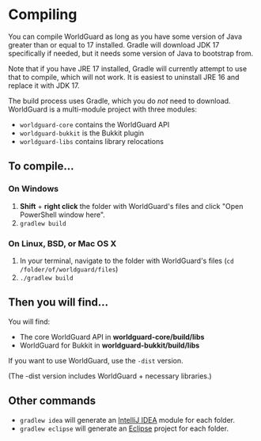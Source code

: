 Compiling
=========

You can compile WorldGuard as long as you have some version of Java greater than or equal to 17 installed. Gradle will download JDK 17 specifically if needed,
but it needs some version of Java to bootstrap from.

Note that if you have JRE 17 installed, Gradle will currently attempt to use that to compile, which will not work. It is easiest to uninstall JRE 16 and
replace it with JDK 17.

The build process uses Gradle, which you do *not* need to download. WorldGuard is a multi-module project with three modules:

* `worldguard-core` contains the WorldGuard API
* `worldguard-bukkit` is the Bukkit plugin
* `worldguard-libs` contains library relocations

## To compile...

### On Windows

1. **Shift** + **right click** the folder with WorldGuard's files and click "Open PowerShell window here".
2. `gradlew build`

### On Linux, BSD, or Mac OS X

1. In your terminal, navigate to the folder with WorldGuard's files (`cd /folder/of/worldguard/files`)
2. `./gradlew build`

## Then you will find...

You will find:

* The core WorldGuard API in **worldguard-core/build/libs**
* WorldGuard for Bukkit in **worldguard-bukkit/build/libs**

If you want to use WorldGuard, use the `-dist` version.

(The -dist version includes WorldGuard + necessary libraries.)

## Other commands

* `gradlew idea` will generate an [IntelliJ IDEA](http://www.jetbrains.com/idea/) module for each folder.
* `gradlew eclipse` will generate an [Eclipse](https://www.eclipse.org/downloads/) project for each folder.
